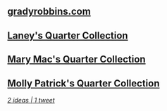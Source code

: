 
## [ gradyrobbins.com](https://gradyrobbins.com)

## [Laney's Quarter Collection](https://docs.google.com/document/d/1RI6V1Os9OepC0Iv-jfIkD-v5jy1SAsgRs6VaPrwWXSA/edit)

## [Mary Mac's Quarter Collection](https://docs.google.com/document/d/1UpBsMe2M-PwmTTnDKMn7kK-esIiWLr5Ui3pyxJFQXks/edit)

## [Molly Patrick's Quarter Collection](https://docs.google.com/document/d/1V1XCTLNmT9i6ViEI-XAgnH6fAwsGOlITskollDS9X_0/edit)

*[ 2 ideas | 1 tweet ](https://twitter.com/flux_capacitir/status/1516627244730441730?s=20&t=Hvm4bUc_VSOEmoh4pa4VWw)* 


<!-- 

# SAFETY
## ![image](https://user-images.githubusercontent.com/38964004/220451187-f8beaf28-5404-414f-81ff-253ac0203c71.png) [I'M SAFE  ](https://images.app.goo.gl/VHCUo3rkjxv9urHD8)  checklist
- [ ] I : Illness
- [ ] M : Medication
- [ ] Stress, 
- [ ] Alcohol,
- [ ] Fatigue,
- [ ] Emotions


# HEALTH
##  [🌱 Mindfulness  ](https://www.headspace.com/mindfulness/mindfulness-101)
## [💨 Breathwork ](https://apps.apple.com/us/app/ibreathe-relax-and-breathe/id1296605806) 
 ## [   🤸‍♂️   2️⃣ 0️⃣ minute stretch for beginners ](https://www.youtube.com/watch?v=I9ZRSpLTSu8)

 ## [   🤸‍♂️   3️⃣ 0️⃣ minute stretch for beginners ](https://www.youtube.com/watch?v=TtyJ_qlFX4E)

## Updating [my homepage](https://www.gradyrobbins.com) for responsive/smartphone accessibility: 

## [ ❔❓ How to ask for help  ❓❔ ](https://share.icloud.com/photos/0dflO1smQSzG7R7f7fCh7OfDg)
# 🌱 [MERN](https://en.wikipedia.org/wiki/MEAN_(solution_stack)) - MongoDB • Express • React • Node.js 

- [x]  [Express & MongoDB Rest API](https://youtu.be/-0exw-9YJBo) &rarr; *complete* <br/>
-  [JWT Authentication](https://youtu.be/enopDSs3DRw) *in progress*
- [ ]  [Frontend Authentication | Redux Toolkit](https://youtu.be/mvfsC66xqj0) 
- [ ]  [Redux Goals & Deploy](https://youtu.be/UXjMo25Nnvc) -->
<!-- ⚡ President Theodore Roosevelt coined the phrase “good to the last drop” after drinking a cup of local Nashville coffee at the Maxwell House Hotel. [source](https://www.travelawaits.com/2398171/25-amazing-facts-about-nashville/)
 -->
<!--
**gradyrobbins/gradyrobbins** is a ✨ _special_ ✨ repository because its `README.md` (this file) appears on your GitHub profile.
### Hi there 👋
Here are some ideas to get you started:
# RELATIONSHIP BUILDER • DOER • STRATEGIC THINKER
### - 🔭 I’m currently working on ...
1. Job hunting
2. Facilitate persistent data storage on [my front end capstone](https://github.com/gradyrobbins/fifty)
3. Exploring [web services provided by render.com](https://render.com/docs/web-services) towards that goal.  According to them: <br/>
```Web services are kept up and running at all times, with native SSL and HTTP/2 support. Add a persistent disk or custom domain. ```

- 🔭 I’m currently working on ...
- 🌱 I’m currently learning Responsive Design from Kevin Powell https://youtu.be/bn-DQCifeQQ
- 👯 I’m looking to collaborate on ...

- 💬 Ask me about ...
- 📫 How to reach me: ...
- 😄 Pronouns: ...
- ⚡ Fun fact: ...


2. Exploratory learning => Stathunter's Tableau Tutorial for NSC
4. Exploratory learning => open source GIS repositories & tutorials for AMSR
5. Exploratory learning => Healthcare blue book for PJR
[ISFP-T](https://www.16personalities.com/isfp-personality) -->


